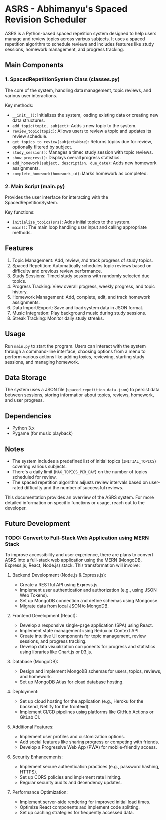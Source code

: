 # ASRS - Abhimanyu's Spaced Revision Scheduler

ASRS is a Python-based spaced repetition system designed to help users manage and review topics across various subjects. It uses a spaced repetition algorithm to schedule reviews and includes features like study sessions, homework management, and progress tracking.

## Main Components

### 1. SpacedRepetitionSystem Class (classes.py)

The core of the system, handling data management, topic reviews, and various user interactions.

Key methods:

- `__init__()`: Initializes the system, loading existing data or creating new data structures.
- `add_topic(topic, subject)`: Adds a new topic to the system.
- `review_topic(topic)`: Allows users to review a topic and updates its review schedule.
- `get_topics_to_review(subject=None)`: Returns topics due for review, optionally filtered by subject.
- `study_session()`: Manages a timed study session with topic reviews.
- `show_progress()`: Displays overall progress statistics.
- `add_homework(subject, description, due_date)`: Adds new homework assignments.
- `complete_homework(homework_id)`: Marks homework as completed.

### 2. Main Script (main.py)

Provides the user interface for interacting with the SpacedRepetitionSystem.

Key functions:

- `initialize_topics(srs)`: Adds initial topics to the system.
- `main()`: The main loop handling user input and calling appropriate methods.

## Features

1. Topic Management: Add, review, and track progress of study topics.
2. Spaced Repetition: Automatically schedules topic reviews based on difficulty and previous review performance.
3. Study Sessions: Timed study sessions with randomly selected due topics.
4. Progress Tracking: View overall progress, weekly progress, and topic history.
5. Homework Management: Add, complete, edit, and track homework assignments.
6. Data Import/Export: Save and load system data in JSON format.
7. Music Integration: Play background music during study sessions.
8. Streak Tracking: Monitor daily study streaks.

## Usage

Run `main.py` to start the program. Users can interact with the system through a command-line interface, choosing options from a menu to perform various actions like adding topics, reviewing, starting study sessions, and managing homework.

## Data Storage

The system uses a JSON file (`spaced_repetition_data.json`) to persist data between sessions, storing information about topics, reviews, homework, and user progress.

## Dependencies

- Python 3.x
- Pygame (for music playback)

## Notes

- The system includes a predefined list of initial topics (`INITIAL_TOPICS`) covering various subjects.
- There's a daily limit (`MAX_TOPICS_PER_DAY`) on the number of topics scheduled for review.
- The spaced repetition algorithm adjusts review intervals based on user-rated difficulty and the number of successful reviews.

This documentation provides an overview of the ASRS system. For more detailed information on specific functions or usage, reach out to the developer.

## Future Development

### TODO: Convert to Full-Stack Web Application using MERN Stack

To improve accessibility and user experience, there are plans to convert ASRS into a full-stack web application using the MERN (MongoDB, Express.js, React, Node.js) stack. This transformation will involve:

1. Backend Development (Node.js & Express.js):
   - Create a RESTful API using Express.js.
   - Implement user authentication and authorization (e.g., using JSON Web Tokens).
   - Set up MongoDB connection and define schemas using Mongoose.
   - Migrate data from local JSON to MongoDB.

2. Frontend Development (React):
   - Develop a responsive single-page application (SPA) using React.
   - Implement state management using Redux or Context API.
   - Create intuitive UI components for topic management, review sessions, and progress tracking.
   - Develop data visualization components for progress and statistics using libraries like Chart.js or D3.js.

3. Database (MongoDB):
   - Design and implement MongoDB schemas for users, topics, reviews, and homework.
   - Set up MongoDB Atlas for cloud database hosting.

4. Deployment:
   - Set up cloud hosting for the application (e.g., Heroku for the backend, Netlify for the frontend).
   - Implement CI/CD pipelines using platforms like GitHub Actions or GitLab CI.

5. Additional Features:
   - Implement user profiles and customization options.
   - Add social features like sharing progress or competing with friends.
   - Develop a Progressive Web App (PWA) for mobile-friendly access.

6. Security Enhancements:
   - Implement secure authentication practices (e.g., password hashing, HTTPS).
   - Set up CORS policies and implement rate limiting.
   - Regular security audits and dependency updates.

7. Performance Optimization:
   - Implement server-side rendering for improved initial load times.
   - Optimize React components and implement code splitting.
   - Set up caching strategies for frequently accessed data.
